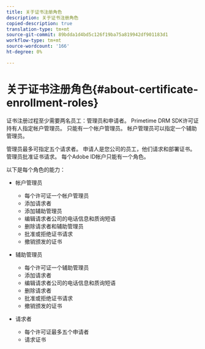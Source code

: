 ```yaml
---
title: 关于证书注册角色
description: 关于证书注册角色
copied-description: true
translation-type: tm+mt
source-git-commit: 89bdda1d4bd5c126f19ba75a819942df901183d1
workflow-type: tm+mt
source-wordcount: '166'
ht-degree: 0%

---
```



# 关于证书注册角色{#about-certificate-enrollment-roles}

证书注册过程至少需要两名员工：管理员和申请者。 Primetime DRM SDK许可证持有人指定帐户管理员。 只能有一个帐户管理员。 帐户管理员可以指定一个辅助管理员。

管理员最多可指定五个请求者。 申请人是您公司的员工，他们请求和部署证书。 管理员批准证书请求。 每个Adobe ID帐户只能有一个角色。

以下是每个角色的能力：

* 帐户管理员

   * 每个许可证一个帐户管理员
   * 添加请求者
   * 添加辅助管理员
   * 编辑请求者公司的电话信息和质询短语
   * 删除请求者和辅助管理员
   * 批准或拒绝证书请求
   * 撤销颁发的证书

* 辅助管理员

   * 每个许可证一个辅助管理员
   * 添加请求者
   * 编辑请求者公司的电话信息和质询短语
   * 删除请求者
   * 批准或拒绝证书请求
   * 撤销颁发的证书

* 请求者

   * 每个许可证最多五个申请者
   * 请求证书

